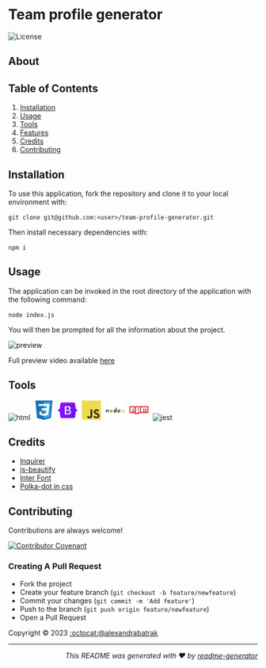 # Team profile generator

![License](https://img.shields.io/badge/license-UNLICENCED-3558AE.svg?labelColor=2F2E32&style=for-the-badge&logo=simple-icons)

## About

## Table of Contents

1. [Installation](#installation)
2. [Usage](#usage)
3. [Tools](#tools)
4. [Features](#features)
5. [Credits](#credits)
6. [Contributing](#contributing)

## Installation

To use this application, fork the repository and clone it to your local environment with:

```
git clone git@github.com:<user>/team-profile-generator.git
```

Then install necessary dependencies with:

```
npm i
```

## Usage

The application can be invoked in the root directory of the application with the following command:

```
node index.js
```

You will then be prompted for all the information about the project.

![preview](./assets/images/screenshot.png)

Full preview video available [here](https://drive.google.com/file/d/1MvTq6E86IUz2eA6WB46SCcGHqV1GEJet/view)

## Tools

<div>
<img src="https://github.com/devicons/devicon/blob/master/icons/css3/html5-original.svg"  title="HTML" alt="html" width="40" height="40"/>&nbsp;
<img src="https://github.com/devicons/devicon/blob/master/icons/css3/css3-original.svg"  title="CSS3" alt="CSS3" width="40" height="40"/>&nbsp;
<img src="https://github.com/devicons/devicon/blob/master/icons/bootstrap/bootstrap-original.svg"  title="Bootstrap" alt="Bootstrap" width="40" height="40"/>&nbsp;
<img src="https://github.com/devicons/devicon/blob/master/icons/javascript/javascript-original.svg" title="JavaScript" alt="JavaScript" width="40" height="40"/>&nbsp;
<img src="https://github.com/devicons/devicon/blob/master/icons/nodejs/nodejs-original-wordmark.svg" title="NodeJS" alt="NodeJS" width="40" height="40"/>&nbsp;
<img src="https://github.com/devicons/devicon/blob/master/icons/npm/npm-original-wordmark.svg"  title="npm" alt="npm" width="40" height="40"/>&nbsp;
<img src="https://github.com/devicons/devicon/blob/master/icons/npm/jest-plain.svg"  title="jest" alt="jest" width="40" height="40"/>&nbsp;
</div>

## Credits

- [Inquirer](https://www.npmjs.com/package/inquirer)
- [js-beautify](https://www.npmjs.com/package/js-beautify)
- [Inter Font](https://fonts.google.com/specimen/Inter)
- [Polka-dot in css](https://www.30secondsofcode.org/css/s/polka-dot-pattern)

## Contributing

Contributions are always welcome!

[![Contributor Covenant](https://img.shields.io/badge/Contributor%20Covenant-2.1-4baaaa.svg?labelColor=2F2E32&style=for-the-badge&logo=simple-icons)](https://www.contributor-covenant.org/version/2/1/code_of_conduct/)

### Creating A Pull Request

- Fork the project
- Create your feature branch (`git checkout -b feature/newfeature`)
- Commit your changes (`git commit -m 'Add feature'`)
- Push to the branch (`git push origin feature/newfeature`)
- Open a Pull Request

Copyright &copy; 2023 [:octocat:@alexandrabatrak](https://github.com/alexandrabatrak)

<hr><p style="text-align:right; font-style:italic">This README was generated with ❤️ by <a href="https://github.com/alexandrabatrak/readme-generator">readme-generator</a></p>
